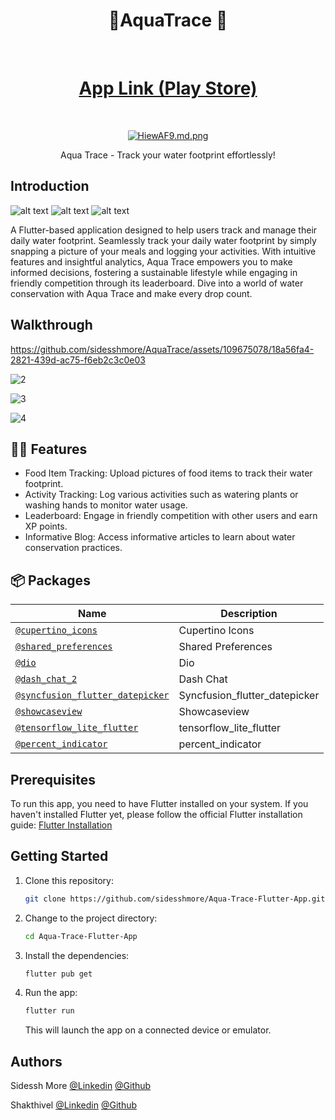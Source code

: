 <h1 align="center">  📲AquaTrace  🌊 </h1> <br>
<p align="center">
<h1 align="center"> <a href="https://play.google.com/store/search?q=Aqua%20Trace&c=apps"> App Link (Play Store)   </h1></a><br>
</p>

<p align="center">
 <a href="https://pbs.twimg.com/media/GLwgHwIXMAAUBrS?format=jpg&name=small">
    <img src="https://pbs.twimg.com/media/GLwgHwIXMAAUBrS?format=jpg&name=medium" alt="HiewAF9.md.png" border="0">
  </a>
<p align="center">
  Aqua Trace - Track your water footprint effortlessly!
</p>

## Introduction

![alt text](https://img.shields.io/badge/Flutter-white?style=for-the-badge&logo=flutter&logoColor=02569B)
![alt text](https://img.shields.io/badge/Firebase-FFFFFF?style=for-the-badge&logo=Firebase)
![alt text](https://img.shields.io/badge/Flask-000000?style=for-the-badge&logo=flask&logoColor=white)

A Flutter-based application designed to help users track and manage their daily water footprint. Seamlessly track your daily water footprint by simply snapping a picture of your meals and logging your activities. With intuitive features and insightful analytics, Aqua Trace empowers you to make informed decisions, fostering a sustainable lifestyle while engaging in friendly competition through its leaderboard. Dive into a world of water conservation with Aqua Trace and make every drop count.

## Walkthrough

https://github.com/sidesshmore/AquaTrace/assets/109675078/18a56fa4-2821-439d-ac75-f6eb2c3c0e03

![2](https://res.cloudinary.com/dgyvdwda7/image/upload/v1714320966/nvdepq8f8wcl39nzjdtt.jpg)

![3](https://res.cloudinary.com/dgyvdwda7/image/upload/v1714321013/engmio20x7ptblykd9ux.jpg)

![4](https://res.cloudinary.com/dgyvdwda7/image/upload/v1714321043/zhq3z3gpxos1s9pniy0s.jpg)

## 💬💡 Features

- Food Item Tracking: Upload pictures of food items to track their water footprint.
- Activity Tracking: Log various activities such as watering plants or washing hands to monitor water usage.
- Leaderboard: Engage in friendly competition with other users and earn XP points.
- Informative Blog: Access informative articles to learn about water conservation practices.

## 📦 Packages

| Name                                                                                       | Description                   |
| ------------------------------------------------------------------------------------------ | ----------------------------- |
| [`@cupertino_icons`](https://pub.dev/packages/cupertino_icons)                             | Cupertino Icons               |
| [`@shared_preferences`](https://pub.dev/packages/shared_preferences)                       | Shared Preferences            |
| [`@dio`](https://pub.dev/packages/dio)                                                     | Dio                           |
| [`@dash_chat_2`](https://pub.dev/packages/dash_chat_2)                                     | Dash Chat                     |
| [`@syncfusion_flutter_datepicker`](https://pub.dev/packages/syncfusion_flutter_datepicker) | Syncfusion_flutter_datepicker |
| [`@showcaseview`](https://pub.dev/packages/showcaseview)                                   | Showcaseview                  |
| [`@tensorflow_lite_flutter`](https://pub.dev/packages/tensorflow_lite_flutter)             | tensorflow_lite_flutter       |
| [`@percent_indicator`](https://pub.dev/packages/percent_indicator)                         | percent_indicator             |

## Prerequisites

To run this app, you need to have Flutter installed on your system. If you haven't installed Flutter yet, please follow the official Flutter installation guide: [Flutter Installation](https://flutter.dev/docs/get-started/install)

## Getting Started

1. Clone this repository:

   ```bash
   git clone https://github.com/sidesshmore/Aqua-Trace-Flutter-App.git
   ```

2. Change to the project directory:

   ```bash
   cd Aqua-Trace-Flutter-App
   ```

3. Install the dependencies:

   ```bash
   flutter pub get
   ```

4. Run the app:

   ```bash
   flutter run
   ```

   This will launch the app on a connected device or emulator.

## Authors

Sidessh More [@Linkedin](https://www.linkedin.com/in/sidessh/) [@Github](https://github.com/sidesshmore)

Shakthivel [@Linkedin](https://www.linkedin.com/in/shakthivel2802/) [@Github](https://github.com/SHAKTHI-VEL)
